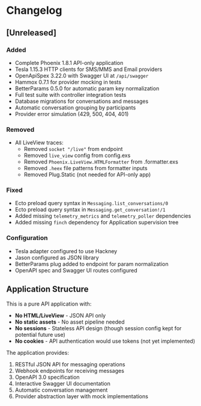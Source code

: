 # Changelog

## [Unreleased]

### Added
- Complete Phoenix 1.8.1 API-only application
- Tesla 1.15.3 HTTP clients for SMS/MMS and Email providers
- OpenApiSpex 3.22.0 with Swagger UI at `/api/swagger`
- Hammox 0.7.1 for provider mocking in tests
- BetterParams 0.5.0 for automatic param key normalization
- Full test suite with controller integration tests
- Database migrations for conversations and messages
- Automatic conversation grouping by participants
- Provider error simulation (429, 500, 404, 401)

### Removed
- All LiveView traces:
  - Removed `socket "/live"` from endpoint
  - Removed `live_view` config from config.exs
  - Removed `Phoenix.LiveView.HTMLFormatter` from .formatter.exs
  - Removed `.heex` file patterns from formatter inputs
  - Removed Plug.Static (not needed for API-only app)

### Fixed
- Ecto preload query syntax in `Messaging.list_conversations/0`
- Ecto preload query syntax in `Messaging.get_conversation!/1`
- Added missing `telemetry_metrics` and `telemetry_poller` dependencies
- Added missing `finch` dependency for Application supervision tree

### Configuration
- Tesla adapter configured to use Hackney
- Jason configured as JSON library
- BetterParams plug added to endpoint for param normalization
- OpenAPI spec and Swagger UI routes configured

## Application Structure

This is a pure API application with:
- **No HTML/LiveView** - JSON API only
- **No static assets** - No asset pipeline needed
- **No sessions** - Stateless API design (though session config kept for potential future use)
- **No cookies** - API authentication would use tokens (not yet implemented)

The application provides:
1. RESTful JSON API for messaging operations
2. Webhook endpoints for receiving messages
3. OpenAPI 3.0 specification
4. Interactive Swagger UI documentation
5. Automatic conversation management
6. Provider abstraction layer with mock implementations
